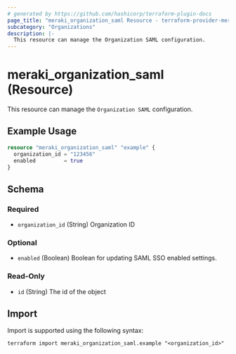 ```yaml
---
# generated by https://github.com/hashicorp/terraform-plugin-docs
page_title: "meraki_organization_saml Resource - terraform-provider-meraki"
subcategory: "Organizations"
description: |-
  This resource can manage the Organization SAML configuration.
---
```


# meraki_organization_saml (Resource)

This resource can manage the `Organization SAML` configuration.

## Example Usage

```terraform
resource "meraki_organization_saml" "example" {
  organization_id = "123456"
  enabled         = true
}
```

<!-- schema generated by tfplugindocs -->
## Schema

### Required

- `organization_id` (String) Organization ID

### Optional

- `enabled` (Boolean) Boolean for updating SAML SSO enabled settings.

### Read-Only

- `id` (String) The id of the object

## Import

Import is supported using the following syntax:

```shell
terraform import meraki_organization_saml.example "<organization_id>"
```
